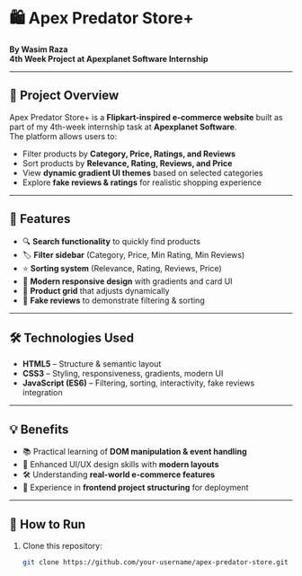 # 🛍️ Apex Predator Store+
**By Wasim Raza**  
**4th Week Project at Apexplanet Software Internship**

---

## 📖 Project Overview
Apex Predator Store+ is a **Flipkart-inspired e-commerce website** built as part of my 4th-week internship task at **Apexplanet Software**.  
The platform allows users to:
- Filter products by **Category, Price, Ratings, and Reviews**
- Sort products by **Relevance, Rating, Reviews, and Price**
- View **dynamic gradient UI themes** based on selected categories
- Explore **fake reviews & ratings** for realistic shopping experience

---

## 🚀 Features
- 🔍 **Search functionality** to quickly find products  
- 🏷️ **Filter sidebar** (Category, Price, Min Rating, Min Reviews)  
- ⭐ **Sorting system** (Relevance, Rating, Reviews, Price)  
- 🎨 **Modern responsive design** with gradients and card UI  
- 🛒 **Product grid** that adjusts dynamically  
- 💬 **Fake reviews** to demonstrate filtering & sorting  

---

## 🛠️ Technologies Used
- **HTML5** – Structure & semantic layout  
- **CSS3** – Styling, responsiveness, gradients, modern UI  
- **JavaScript (ES6)** – Filtering, sorting, interactivity, fake reviews integration  

---

## 💡 Benefits
- 📚 Practical learning of **DOM manipulation & event handling**  
- 🎨 Enhanced UI/UX design skills with **modern layouts**  
- 🛠️ Understanding **real-world e-commerce features**  
- 🔗 Experience in **frontend project structuring** for deployment  

---

## 📂 How to Run
1. Clone this repository:  
   ```bash
   git clone https://github.com/your-username/apex-predator-store.git
